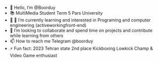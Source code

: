 - 👋 Hello, I’m @Boorduy 
- 📚 MultiMedia Student Term 5 Pars University
- 🌱 👀 I’m currently learning and interested in Programing and computer engineering (activeworkingfront-end)
- 💞️ I’m looking to collaborate and spend time on projects and contribute while learning from others
- 📫 How to reach me Telegram @boorduy
- ⚡ Fun fact: 2023 Tehran state 2nd place Kickboxing Lowkick Champ & Video Game enthusiast

<!---
Boorduy/Boorduy is a ✨ special ✨ repository because its `README.md` (this file) appears on your GitHub profile.
You can click the Preview link to take a look at your changes.
--->

